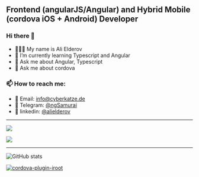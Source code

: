 ## Frontend (angularJS/Angular) and Hybrid Mobile (cordova iOS + Android) Developer

### Hi there 👋

- 👨🏻‍💻 My name is Ali Elderov
- 🌱 I’m currently learning Typescript and Angular
- 💬 Ask me about Angular, Typescript
- 💬 Ask me about cordova


### 📫 How to reach me:
    
- 📨 Email: [info@cyberkatze.de](mailto:info@cyberkatze.de)
- 💬 Telegram: [@ngSamurai](https://t.me/ngSamurai)
- 💬 linkedin: [@alielderov](https://www.linkedin.com/in/alielderov/)

----

![](https://github-profile-summary-cards.vercel.app/api/cards/profile-details?username=WuglyakBolgoink&theme=dracula)

![](https://github-profile-summary-cards.vercel.app/api/cards/stats?username=WuglyakBolgoink&theme=dracula)

----

![GitHub stats](https://github-readme-stats.vercel.app/api?username=WuglyakBolgoink&show_icons=true&theme=synthwave)

[![cordova-plugin-iroot](https://github-readme-stats.vercel.app/api/pin/?username=WuglyakBolgoink&repo=cordova-plugin-iroot&theme=synthwave)](https://github.com/WuglyakBolgoink/cordova-plugin-iroot)
